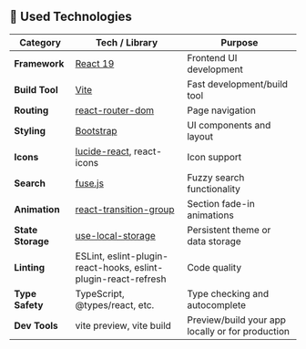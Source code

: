## 🧰 Used Technologies

| Category        | Tech / Library                                     | Purpose                                           |
|-----------------|----------------------------------------------------|---------------------------------------------------|
| **Framework**   | [React 19](https://react.dev)                      | Frontend UI development                           |
| **Build Tool**  | [Vite](https://vitejs.dev)                         | Fast development/build tool                       |
| **Routing**     | [react-router-dom](https://reactrouter.com/)       | Page navigation                                   |
| **Styling**     | [Bootstrap](https://getbootstrap.com)              | UI components and layout                          |
| **Icons**       | [lucide-react](https://lucide.dev), react-icons    | Icon support                                      |
| **Search**      | [fuse.js](https://fusejs.io)                       | Fuzzy search functionality                        |
| **Animation**   | [react-transition-group](https://reactcommunity.org/react-transition-group/) | Section fade-in animations         |
| **State Storage** | [use-local-storage](https://www.npmjs.com/package/use-local-storage) | Persistent theme or data storage  |
| **Linting**     | ESLint, eslint-plugin-react-hooks, eslint-plugin-react-refresh | Code quality                    |
| **Type Safety** | TypeScript, @types/react, etc.                     | Type checking and autocomplete                    |
| **Dev Tools**   | vite preview, vite build                           | Preview/build your app locally or for production  |
